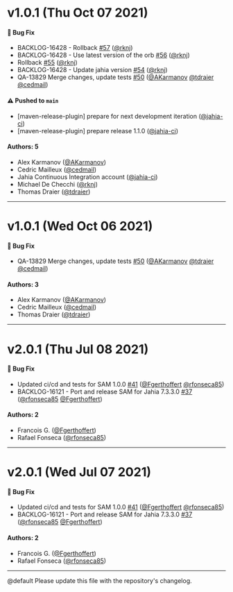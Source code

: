 # v1.0.1 (Thu Oct 07 2021)

#### 🐛 Bug Fix

- BACKLOG-16428 - Rollback [#57](https://github.com/Jahia/server-availability-manager/pull/57) ([@rknj](https://github.com/rknj))
- BACKLOG-16428 - Use latest version of the orb [#56](https://github.com/Jahia/server-availability-manager/pull/56) ([@rknj](https://github.com/rknj))
- Rollback [#55](https://github.com/Jahia/server-availability-manager/pull/55) ([@rknj](https://github.com/rknj))
- BACKLOG-16428 - Update jahia version [#54](https://github.com/Jahia/server-availability-manager/pull/54) ([@rknj](https://github.com/rknj))
- QA-13829 Merge changes, update tests [#50](https://github.com/Jahia/server-availability-manager/pull/50) ([@AKarmanov](https://github.com/AKarmanov) [@tdraier](https://github.com/tdraier) [@cedmail](https://github.com/cedmail))

#### ⚠️ Pushed to `main`

- [maven-release-plugin] prepare for next development iteration ([@jahia-ci](https://github.com/jahia-ci))
- [maven-release-plugin] prepare release 1.1.0 ([@jahia-ci](https://github.com/jahia-ci))

#### Authors: 5

- Alex Karmanov ([@AKarmanov](https://github.com/AKarmanov))
- Cedric Mailleux ([@cedmail](https://github.com/cedmail))
- Jahia Continuous Integration account ([@jahia-ci](https://github.com/jahia-ci))
- Michael De Checchi ([@rknj](https://github.com/rknj))
- Thomas Draier ([@tdraier](https://github.com/tdraier))

---

# v1.0.1 (Wed Oct 06 2021)

#### 🐛 Bug Fix

- QA-13829 Merge changes, update tests [#50](https://github.com/Jahia/server-availability-manager/pull/50) ([@AKarmanov](https://github.com/AKarmanov) [@tdraier](https://github.com/tdraier) [@cedmail](https://github.com/cedmail))

#### Authors: 3

- Alex Karmanov ([@AKarmanov](https://github.com/AKarmanov))
- Cedric Mailleux ([@cedmail](https://github.com/cedmail))
- Thomas Draier ([@tdraier](https://github.com/tdraier))

---

# v2.0.1 (Thu Jul 08 2021)

#### 🐛 Bug Fix

- Updated ci/cd and tests for SAM 1.0.0 [#41](https://github.com/Jahia/server-availability-manager/pull/41) ([@Fgerthoffert](https://github.com/Fgerthoffert) [@rfonseca85](https://github.com/rfonseca85))
- BACKLOG-16121 - Port and release SAM for Jahia 7.3.3.0 [#37](https://github.com/Jahia/server-availability-manager/pull/37) ([@rfonseca85](https://github.com/rfonseca85) [@Fgerthoffert](https://github.com/Fgerthoffert))

#### Authors: 2

- Francois G. ([@Fgerthoffert](https://github.com/Fgerthoffert))
- Rafael Fonseca ([@rfonseca85](https://github.com/rfonseca85))

---

# v2.0.1 (Wed Jul 07 2021)

#### 🐛 Bug Fix

- Updated ci/cd and tests for SAM 1.0.0 [#41](https://github.com/Jahia/server-availability-manager/pull/41) ([@Fgerthoffert](https://github.com/Fgerthoffert) [@rfonseca85](https://github.com/rfonseca85))
- BACKLOG-16121 - Port and release SAM for Jahia 7.3.3.0 [#37](https://github.com/Jahia/server-availability-manager/pull/37) ([@rfonseca85](https://github.com/rfonseca85) [@Fgerthoffert](https://github.com/Fgerthoffert))

#### Authors: 2

- Francois G. ([@Fgerthoffert](https://github.com/Fgerthoffert))
- Rafael Fonseca ([@rfonseca85](https://github.com/rfonseca85))

---

@default
Please update this file with the repository's changelog.

